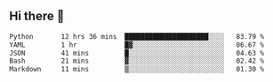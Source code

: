 ## Hi there 👋

<!--START_SECTION:waka-->

```txt
Python       12 hrs 36 mins  █████████████████████░░░░   83.79 %
YAML         1 hr            █▓░░░░░░░░░░░░░░░░░░░░░░░   06.67 %
JSON         41 mins         █░░░░░░░░░░░░░░░░░░░░░░░░   04.63 %
Bash         21 mins         ▓░░░░░░░░░░░░░░░░░░░░░░░░   02.42 %
Markdown     11 mins         ▒░░░░░░░░░░░░░░░░░░░░░░░░   01.30 %
```

<!--END_SECTION:waka-->

<!--
**OliverShang/OliverShang** is a ✨ _special_ ✨ repository because its `README.md` (this file) appears on your GitHub profile.

Here are some ideas to get you started:

- 🔭 I’m currently working on ...
- 🌱 I’m currently learning ...
- 👯 I’m looking to collaborate on ...
- 🤔 I’m looking for help with ...
- 💬 Ask me about ...
- 📫 How to reach me: ...
- 😄 Pronouns: ...
- ⚡ Fun fact: ...
-->
